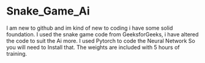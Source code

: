 # Snake_Game_Ai

I am new to github and im kind of new to coding i have some solid foundation.
I used the snake game code from GeeksforGeeks, i have altered the code to suit the Ai more.
I used Pytorch to code the Neural Network So you will need to Install that.
The weights are included with 5 hours of training.
